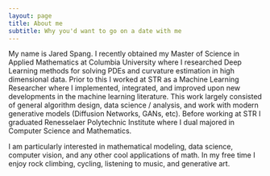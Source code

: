 ```yaml
---
layout: page
title: About me
subtitle: Why you'd want to go on a date with me
---
```


My name is Jared Spang. I recently obtained my Master of Science in Applied Mathematics at Columbia University where I researched Deep Learning methods for solving PDEs and curvature estimation in high dimensional data. Prior to this I worked at STR as a Machine Learning Researcher where I implemented, integrated, and improved upon new developments in the machine learning literature. This work largely consisted of general algorithm design, data science / analysis, and work with modern generative models (Diffusion Networks, GANs, etc). Before working at STR I graduated Renesselaer Polytechnic Institute where I dual majored in Computer Science and Mathematics.    

I am particularly interested in mathematical modeling, data science, computer vision, and any other cool applications of math. In my free time I enjoy rock climbing, cycling, listening
to music, and generative art.
